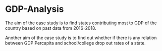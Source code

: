 # GDP-Analysis
The aim of the case study is to find states contributing most to GDP of the country based on past data from 2016-2018. <br>

Another aim of the case study is to find out whether if there is any relation between GDP Percapita and school/college drop out rates of a state.
